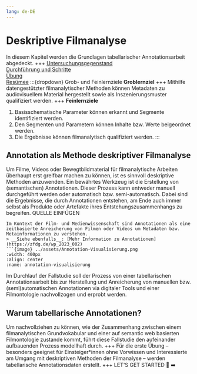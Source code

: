 ```yaml
---
lang: de-DE
---
```

# Deskriptive Filmanalyse
In diesem Kapitel werden die Grundlagen tabellarischer Annotationsarbeit abgedeckt.
+++
[Untersuchungsgegenstand](Aufbau_der_Übungen) <br>
[Durchführung und Schritte](Aufgabe_A_UK-2) <br>
[Übung](Aufgabe_A_UK-3) <br>
[Resümee](Aufgabe_A_UK-4)
:::{dropdown} Grob- und Feinlernziele
**Groblernziel**
+++
Mithilfe datengestützter filmanalytischer Methoden können Metadaten zu audiovisuellem Material hergestellt sowie als Inszenierungsmuster qualifiziert werden.
+++
**Feinlernziele**
1. Basisschematische Parameter können erkannt und Segmente identifiziert werden.
2. Den Segmenten und Parametern können Inhalte bzw. Werte beigeordnet werden.
3. Die Ergebnisse können filmanalytisch qualifiziert werden.
:::



## Annotation als Methode deskriptiver Filmanalyse
Um Filme, Videos oder Bewegtbildmaterial für filmanalytische Arbeiten überhaupt erst greifbar machen zu können, ist es sinnvoll deskriptive Methoden anzuwenden. Ein bewährtes Werkzeug ist die Erstellung von (semantischen) Annotationen. Dieser Prozess kann entweder manuell durchgeführt werden oder automatisch bzw. semi-automatisch. Dabei sind die Ergebnisse, die durch Annotationen entstehen, am Ende auch immer selbst als Produkte oder Artefakte ihres Entstehungszusammenhangs zu begreifen. QUELLE EINFÜGEN
```{note}
Im Kontext der Film- und Medienwissenschaft sind Annotationen als eine zeitbasierte Anreicherung von Filmen oder Videos um Metadaten bzw. Metainformationen zu verstehen.
> __Siehe ebenfalls__: [Mehr Information zu Annotationen](https://zfdg.de/wp_2023_002)
```{image} ../assets/Annotation-Visualisierung.png
:width: 400px
:align: center
:name: annotation-visualisierung
```

Im Durchlauf der Fallstudie soll der Prozess von einer tabellarischen Annotationsarbeit bis zur Herstellung und Anreicherung von manuellen bzw. (semi)automatischen Annotationen via digitaler Tools und einer Filmontologie nachvollzogen und erprobt werden. 
## Warum tabellarische Annotationen?
Um nachvollziehen zu können, wie der Zusammenhang zwischen einem filmanalytischen Grundvokabular und einer auf semantic web basierten Filmontologie zustande kommt, führt diese Fallstudie den aufeinander aufbauenden Prozess modellhaft durch. 
+++
Für die erste Übung – besonders geeignet für Einsteiger*innen ohne Vorwissen und Interessierte am Umgang mit deskriptiven Methoden der Filmanalyse –  werden tabellarische Annotationsdaten erstellt.
+++
LET'S GET STARTED 🚀 ➡️
